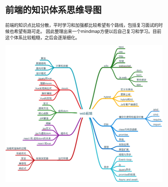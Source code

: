 # 前端的知识体系思维导图

前端的知识点比较分散，平时学习和加强都比较希望有个路线，包括复习面试的时候也希望有路可走。
因此整理出来一个mindmap方便以后自己复习和学习。目前这个体系比较粗糙，之后会逐渐细化。

![思维导图](./images/mindmap.png)


